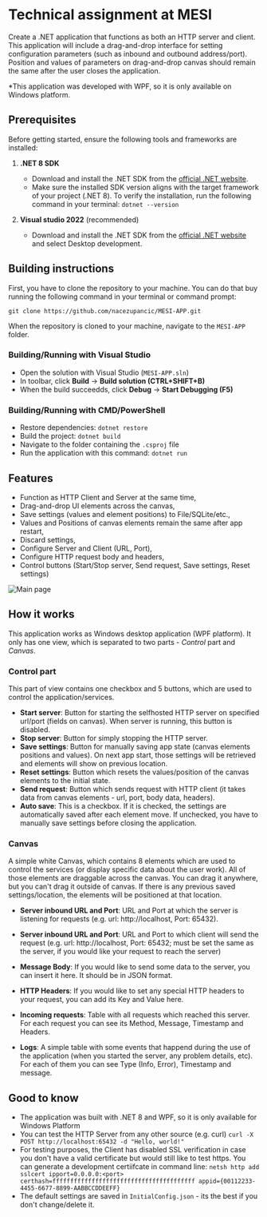 
# Technical assignment at MESI

Create a .NET application that functions as both an HTTP server and client. This application will include a drag-and-drop interface for setting configuration parameters (such as inbound and outbound address/port). Position and values of parameters on drag-and-drop canvas should remain the same after the user closes the application.

*This application was developed with WPF, so it is only available on Windows platform.

## Prerequisites

Before getting started, ensure the following tools and frameworks are installed:

1.  **.NET 8 SDK**
     - Download and install the .NET SDK from the [official .NET website](https://dotnet.microsoft.com/download).
     - Make sure the installed SDK version aligns with the target framework of your project (.NET 8).
   To verify the installation, run the following command in your terminal:
   `dotnet --version`

2.  **Visual studio 2022** (recommended)
    - Download and install the .NET SDK from the [official .NET website](https://visualstudio.microsoft.com/downloads/) and select Desktop development.

## Building instructions

First, you have to clone the repository to your machine. You can do that buy running the following command in your terminal or command prompt:

`git clone https://github.com/nacezupancic/MESI-APP.git`

When the repository is cloned to your machine, navigate to the `MESI-APP` folder.

###  Building/Running with Visual Studio
- Open the solution with Visual Studio (`MESI-APP.sln`)
- In toolbar, click **Build** -> **Build solution (CTRL+SHIFT+B)**
- When the build succeedds, click **Debug** -> **Start Debugging (F5)**


### Building/Running with CMD/PowerShell
- Restore dependencies:
`dotnet restore`
- Build the project:
`dotnet build`
- Navigate to the folder containing the `.csproj` file
- Run the application with this command:
`dotnet run`

## Features

- Function as HTTP Client and Server at the same time,
- Drag-and-drop UI elements across the canvas,
- Save settings (values and element positions) to File/SQLite/etc.,
- Values and Positions of canvas elements remain the same after app restart,
- Discard settings,
- Configure Server and Client (URL, Port),
- Configure HTTP request body and headers,
- Control buttons (Start/Stop server, Send request, Save settings, Reset settings)


![Main page](https://img001.prntscr.com/file/img001/WwR1-J-KQymFqWwfcmYrrA.png)

## How it works

This application works as Windows desktop application (WPF platform). It only has one view, which is separated to two parts - _Control_ part and _Canvas_.

### Control part

This part of view contains one checkbox and 5 buttons, which are used to control the application/services.
- **Start server**: Button for starting the selfhosted HTTP server on specified url/port (fields on canvas). When server is running, this button is disabled.
- **Stop server**: Button for simply stopping the HTTP server.
- **Save settings**: Button for manually saving app state (canvas elements positions and values). On next app start, those settings will be retrieved and elements will show on previous location.
- **Reset settings**: Button which resets the values/position of the canvas elements to the initial state.
- **Send request**: Button which sends request with HTTP client (it takes data from canvas elements - url, port, body data, headers).
- **Auto save**: This is a checkbox. If it is checked, the settings are automatically saved after each element move. If unchecked, you have to manually save settings before closing the application.


### Canvas

A simple white Canvas, which contains 8 elements which are used to control the services (or display specific data about the user work). All of those elements are draggable across the canvas. You can drag it anywhere, but you can't drag it outside of canvas. If there is any previous saved settings/location, the elements will be positioned at that location.

- **Server inbound URL and Port**: URL and Port at which the server is listening for requests (e.g. url: http://localhost, Port: 65432).

- **Server inbound URL and Port**: URL and Port to which client will send the request (e.g. url: http://localhost, Port: 65432; must be set the same as the server, if you would like your request to reach the server)
- **Message Body**: If you would like to send some data to the server, you can insert it here. It should be in JSON format.
- **HTTP Headers**: If you would like to set any special HTTP headers to your request, you can add its Key and Value here.
- **Incoming requests**: Table with all requests which reached this server. For each request you can see its Method, Message, Timestamp and Headers.
- **Logs**: A simple table with some events that happend during the use of the application (when you started the server, any problem details, etc). For each of them you can see Type (Info, Error), Timestamp and message.
## Good to know

- The application was built with .NET 8 and WPF, so it is only available for Windows Platform
- You can test the HTTP Server from any other source (e.g. curl)
`curl -X POST http://localhost:65432 -d "Hello, world!"`
- For testing purposes, the Client has disabled SSL verification in case you don't have a valid certificate but would still like to test https. You can generate a development certiifcate in command line:
`netsh http add sslcert ipport=0.0.0.0:<port> certhash=ffffffffffffffffffffffffffffffffffffffff appid={00112233-4455-6677-8899-AABBCCDDEEFF}`
- The default settings are saved in `InitialConfig.json` - its the best if you don't change/delete it.

